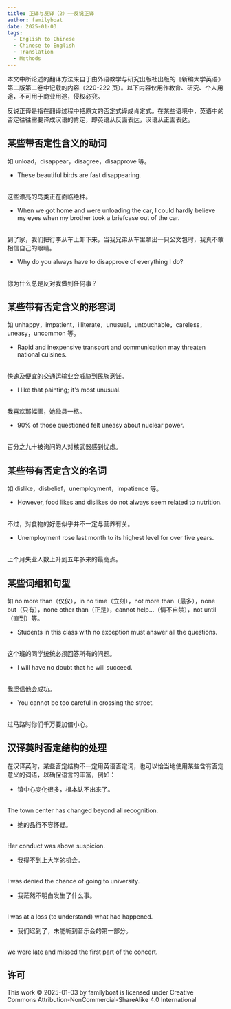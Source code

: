 ```yaml
---
title: 正译与反译（2）——反说正译
author: familyboat
date: 2025-01-03
tags:
  - English to Chinese
  - Chinese to English
  - Translation
  - Methods
---
```


本文中所论述的翻译方法来自于由外语教学与研究出版社出版的《新编大学英语》第二版第二卷中记载的内容（220-222 页）。以下内容仅用作教育、研究、个人用途，不可用于商业用途，侵权必究。

反说正译是指在翻译过程中把原文的否定式译成肯定式。在某些语境中，英语中的否定往往需要译成汉语的肯定，即英语从反面表达，汉语从正面表达。

<!-- more -->

## 某些带否定性含义的动词

如 unload，disappear，disagree，disapprove 等。

- These beautiful birds are fast disappearing.
<br />
这些漂亮的鸟类正在面临绝种。

- When we got home and were unloading the car, I could hardly believe my eyes when my brother took a briefcase out of the car.
<br />
到了家，我们把行李从车上卸下来，当我兄弟从车里拿出一只公文包时，我真不敢相信自己的眼睛。

- Why do you always have to disapprove of everything I do?
<br />
你为什么总是反对我做到任何事？

## 某些带有否定含义的形容词

如 unhappy，impatient，illiterate，unusual，untouchable，careless，uneasy，uncommon 等。

- Rapid and inexpensive transport and communication may threaten national cuisines.
<br />
快速及便宜的交通运输业会威胁到民族烹饪。

- I like that painting; it's most unusual.
<br />
我喜欢那幅画，她独具一格。

- 90% of those questioned felt uneasy about nuclear power.
<br />
百分之九十被询问的人对核武器感到忧虑。

## 某些带有否定含义的名词

如 dislike，disbelief，unemployment，impatience 等。

- However, food likes and dislikes do not always seem related to nutrition.
<br />
不过，对食物的好恶似乎并不一定与营养有关。

- Unemployment rose last month to its highest level for over five years.
<br />
上个月失业人数上升到五年多来的最高点。

## 某些词组和句型

如 no more than（仅仅），in no time（立刻），not more than（最多），none but（只有），none other than（正是），cannot help…（情不自禁），not until（直到）等。

- Students in this class with no exception must answer all the questions.
<br />
这个班的同学统统必须回答所有的问题。

- I will have no doubt that he will succeed.
<br />
我坚信他会成功。

- You cannot be too careful in crossing the street.
<br />
过马路时你们千万要加倍小心。

## 汉译英时否定结构的处理

在汉译英时，某些否定结构不一定用英语否定词，也可以恰当地使用某些含有否定意义的词语，以确保语言的丰富，例如：

- 镇中心变化很多，根本认不出来了。
<br />
The town center has changed beyond all recognition.

- 她的品行不容怀疑。
<br />
Her conduct was above suspicion.

- 我得不到上大学的机会。
<br />
I was denied the chance of going to university.

- 我茫然不明白发生了什么事。
<br />
I was at a loss (to understand) what had happened.

- 我们迟到了，未能听到音乐会的第一部分。
<br />
we were late and missed the first part of the concert.

## 许可

This work © 2025-01-03 by familyboat is licensed under Creative Commons Attribution-NonCommercial-ShareAlike 4.0 International 
